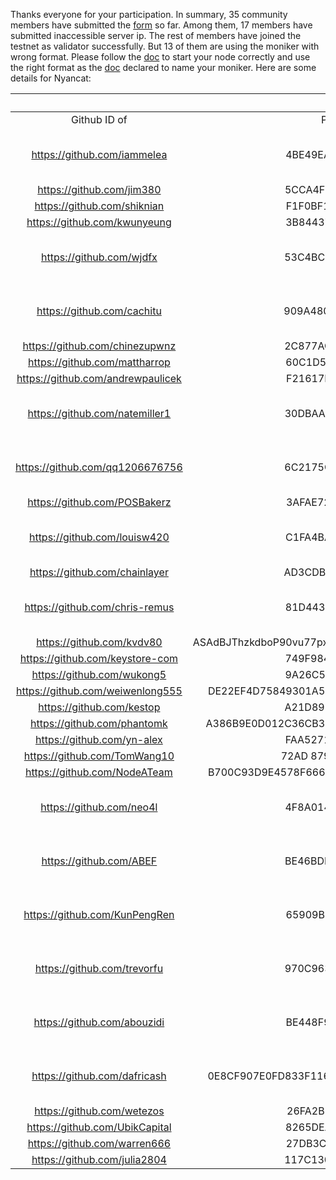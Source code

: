 Thanks everyone for your participation.
In summary, 35 community members have submitted the [form](http://nyancat-irisnet.mikecrm.com/SnqhRqw) so far. Among them, 17 members have submitted inaccessible server ip.  The rest of members have joined the testnet as validator successfully. But 13 of them are using the moniker with wrong format. Please follow the [doc](https://github.com/irisnet/testnets/tree/master/nyancat) to start your node correctly and use the right format as the [doc](https://github.com/irisnet/testnets/tree/master/nyancat/v0.14) declared to name your moniker.
Here are some details for Nyancat:

||| Task 1||| 
|:-: | :-: | :-: | :-: | :-: |
| Github ID  of                 | PGP ID                                   | Link                                                         | Complete | Note | 
| <https://github.com/iammelea>  | 4BE49EABAA41B8BF                         | <http://144.217.215.73:26657/status>               | 1                 | Using a non-conformant moniker        |
<https://github.com/jim380>  | 5CCA4F526B9F85DA                         | <http://144.202.105.89:26657/status>               | 0                 |        |
<https://github.com/shiknian>  | F1F0BF192D84EAC3                         | <http://112.124.202.66:26657/status>               | 0                 |        |
<https://github.com/kwunyeung>  | 3B84437810397048                         | <http://35.194.174.28:26657/status>               | 0                 |        |
| <https://github.com/wjdfx>  | 53C4BC928111B16C                         | <http://172.96.225.241:26657/status>               | 1                 | Using a non-conformant moniker        |
<https://github.com/cachitu>  | 909A480D5643CCC5                         | <http://node01.ip.sx:26657/status>               | 1                 | Using a non-conformant moniker        |
<https://github.com/chinezupwnz>  | 2C877AC873132C91                         | <http://80.241.217.149:26657/status>               | 0                 |        |
<https://github.com/mattharrop>  | 60C1D5AF5EE3F736                         | <http://54.39.190.89:26657/status>               | 0                 |        |
<https://github.com/andrewpaulicek>  | F21617F87E6DAF2A                         | <http://3.122.165.228:26657/status>               | 0                 |        |
<https://github.com/natemiller1>  | 30DBAA0F6C67E4CE                         | <http://3.18.97.182:26657/status>               | 1                 | Using a non-conformant moniker       |<https://github.com/yulidai>  | 53CF46B650F9A40E742163F8D57BF05F937019EC                         | <http://120.26.49.95:26657/status>               | 0                 |        |
<https://github.com/qq1206676756>  | 6C2175C3893D9572                         | <http://106.12.137.32:26657/status>               | 1                 | Using a non-conformant moniker       |
<https://github.com/POSBakerz>  | 3AFAE7268F4DFD10                         | <http://35.246.116.230:26657/status>               | 0                 |        |
<https://github.com/louisw420>  | C1FA4BA040797529                         | <http://140.82.43.113:26657/status>               | 1                 | Using a non-conformant moniker       |
<https://github.com/chainlayer>  | AD3CDBC91802F94A                         | <http://167.71.12.153:26657/status>               | 0                 |        |
<https://github.com/chris-remus>  | 81D443FA08A4A926                         | <http://172.104.128.129:26657/status>               | 1                 | Using a non-conformant moniker       |
<https://github.com/kvdv80>  | ASAdBJThzkdboP90vu77pxOO80nnu_rFcR_5vnJp12CNbQo                         | <http://85.214.113.186:26657/status>               | 0                 |        |
<https://github.com/keystore-com>  | 749F98409D48C495                         | <http://847.52.27.73:26657/status>               | 0                 |        |
<https://github.com/wukong5>  | 9A26C5A2EE8EAFD2                         | <http://47.111.20.50:26657/status>               | 0                 |        |
<https://github.com/weiwenlong555>  | DE22EF4D75849301A5283B143B702801F00074AF                         | <http://47.88.159.6:26657/status>               | 0                 |        |
<https://github.com/kestop>  | A21D897660B856AC| <http://103.25.200.170:26657/status>               | 0                 |        |
<https://github.com/phantomk> | A386B9E0D012C36CB36B671DBF4B1C55A2B62090 | <http://172.81.210.148:26657/status>               | 0                 |        |
<https://github.com/yn-alex> | FAA52713CBDB55F7 | <http://207.180.217.33:26657/status>               | 0                 |        |
<https://github.com/TomWang10> | 72AD 8799 7F28 D5B8 | <http://47.102.203.199:26657/status>               | 0                 |        |
<https://github.com/NodeATeam> | B700C93D9E4578F666108BE80CB9A4E7643FF992 | <http://13.56.7.82:26657/status>               | 1                 |   |
<https://github.com/neo4l> | 4F8A0143E0C438C1 | <http://52.221.222.218:26657/status>               | 1                 |  Using a non-conformant moniker      |
<https://github.com/ABEF> | BE46BDB610AAB0EA | <http://34.90.202.50:26657/status>               | 1                 |  Using a non-conformant moniker      |
<https://github.com/KunPengRen> | 65909B956DF0F488 | <http://47.95.8.12:26657/status>               | 1                 |  Using a non-conformant moniker      |
<https://github.com/trevorfu> | 970C963A17D00645  | <http://159.138.238.167:26657/status>               | 1                 |  Using a non-conformant moniker      |
<https://github.com/abouzidi> | BE448F9ECAB40ABE | <http://144.202.83.235:26657/status>               | 1                 |  Using a non-conformant moniker      |
<https://github.com/dafricash> | 0E8CF907E0FD833F116880F95281C9C7BE5C2646 | <http://95.179.137.7:26657/status>               | 1                 |  Using a non-conformant moniker      |
<https://github.com/wetezos> | 26FA2B24F46A98EF | <http://52.76.43.33:26657/status>               | 0                 |        |
<https://github.com/UbikCapital> | 8265DEAF50B61DF7 | <http://167.86.115.5:26657/status>               | 0                 |        |
<https://github.com/warren666> | 27DB3C341EFE27F0| <http://129.28.168.114:26657/status>               | 0                 |        |
<https://github.com/julia2804> | 117C130C833C1B37 | <http://34.80.218.185:26657/status>               | 1                 |   |

